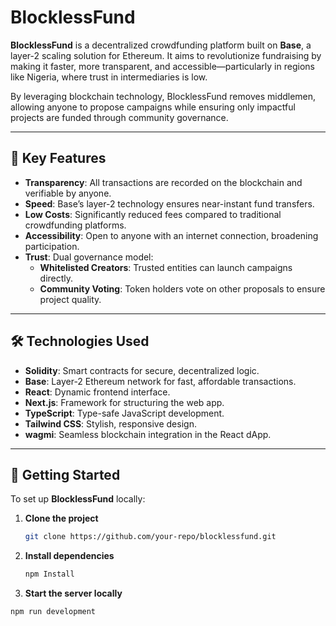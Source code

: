 # BlocklessFund

**BlocklessFund** is a decentralized crowdfunding platform built on **Base**, a layer-2 scaling solution for Ethereum. It aims to revolutionize fundraising by making it faster, more transparent, and accessible—particularly in regions like Nigeria, where trust in intermediaries is low. 

By leveraging blockchain technology, BlocklessFund removes middlemen, allowing anyone to propose campaigns while ensuring only impactful projects are funded through community governance.

---

## 🌟 Key Features

- **Transparency**: All transactions are recorded on the blockchain and verifiable by anyone.
- **Speed**: Base’s layer-2 technology ensures near-instant fund transfers.
- **Low Costs**: Significantly reduced fees compared to traditional crowdfunding platforms.
- **Accessibility**: Open to anyone with an internet connection, broadening participation.
- **Trust**: Dual governance model:
  - **Whitelisted Creators**: Trusted entities can launch campaigns directly.
  - **Community Voting**: Token holders vote on other proposals to ensure project quality.

---

## 🛠️ Technologies Used

- **Solidity**: Smart contracts for secure, decentralized logic.
- **Base**: Layer-2 Ethereum network for fast, affordable transactions.
- **React**: Dynamic frontend interface.
- **Next.js**: Framework for structuring the web app.
- **TypeScript**: Type-safe JavaScript development.
- **Tailwind CSS**: Stylish, responsive design.
- **wagmi**: Seamless blockchain integration in the React dApp.

---

## 🚀 Getting Started

To set up **BlocklessFund** locally:

1. **Clone the project**
   ```bash
   git clone https://github.com/your-repo/blocklessfund.git
2. **Install dependencies**
    ```bash
    npm Install
3. **Start the server locally**
```bash
npm run development